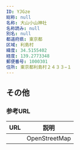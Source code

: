 ```yaml
---
ID: YJGze
総称: null
名称: 大山小山神社
名称読み: null
別名: null
都道府県: 東京都
区域: 利島村
緯度: 34.5155402
経度: 139.2773348
郵便番号: 1000301
住所: 東京都利島村２４３３−１
---
```


## その他

### 参考URL

| URL | 説明          |
| --- | ------------- |
|     | OpenStreetMap |
